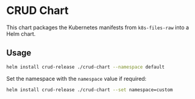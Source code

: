 # CRUD Chart

This chart packages the Kubernetes manifests from `k8s-files-raw` into a Helm chart.

## Usage

```sh
helm install crud-release ./crud-chart --namespace default
```

Set the namespace with the `namespace` value if required:

```sh
helm install crud-release ./crud-chart --set namespace=custom
```
